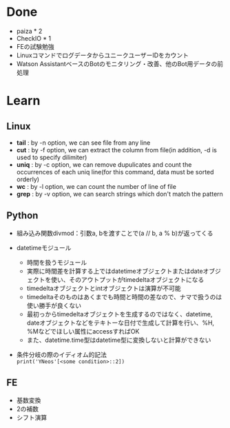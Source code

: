 # Done
- paiza * 2
- CheckIO * 1
- FEの試験勉強
- LinuxコマンドでログデータからユニークユーザーIDをカウント  
- Watson AssistantベースのBotのモニタリング・改善、他のBot用データの前処理

# Learn
## Linux
- **tail** : by -n option, we can see file from any line
- **cut** : by -f option, we can extract the column from file(in addition, -d is used to specify dilimiter)
- **uniq** : by -c option, we can remove dupulicates and count the occurrences of each uniq line(for this command, data must be sorted orderly)
- **wc** : by -l option, we can count the number of line of file
- **grep** : by -v option, we can search strings which don't match the pattern
## Python
- 組み込み関数divmod：引数a, bを渡すことで(a // b, a % b)が返ってくる  

- datetimeモジュール
  - 時間を扱うモジュール
  - 実際に時間差を計算する上ではdatetimeオブジェクトまたはdateオブジェクトを使い、そのアウトプットがtimedeltaオブジェクトになる
  - timedeltaオブジェクトとintオブジェクトは演算が不可能
  - timedeltaそのものはあくまでも時間と時間の差なので、ナマで扱うのは使い勝手が良くない
  - 最初っからtimedeltaオブジェクトを生成するのではなく、datetime, dateオブジェクトなどをテキトーな日付で生成して計算を行い、%H, %Mなどでほしい属性にaccessすればOK
  - また、datetime.time型はdatetime型に変換しないと計算ができない  
  
- 条件分岐の際のイディオム的記法  
`print('YNeos'[<some condition>::2])`
## FE
- 基数変換
- 2の補数
- シフト演算

